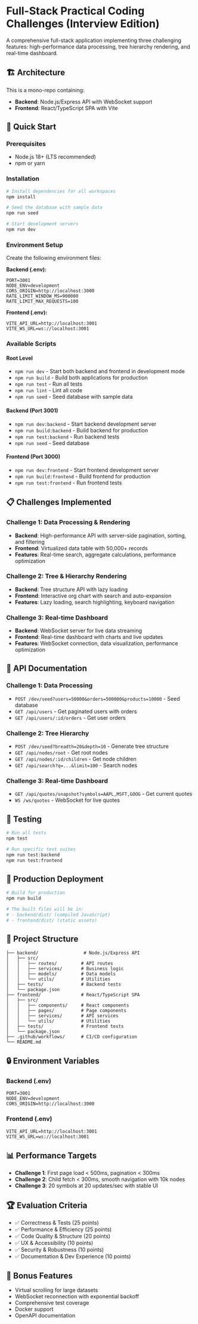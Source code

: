 # Full-Stack Practical Coding Challenges (Interview Edition)

A comprehensive full-stack application implementing three challenging features: high-performance data processing, tree hierarchy rendering, and real-time dashboard.

## 🏗️ Architecture

This is a mono-repo containing:
- **Backend**: Node.js/Express API with WebSocket support
- **Frontend**: React/TypeScript SPA with Vite

## 🚀 Quick Start

### Prerequisites
- Node.js 18+ (LTS recommended)
- npm or yarn

### Installation

```bash
# Install dependencies for all workspaces
npm install

# Seed the database with sample data
npm run seed

# Start development servers
npm run dev
```

### Environment Setup

Create the following environment files:

**Backend (.env):**
```
PORT=3001
NODE_ENV=development
CORS_ORIGIN=http://localhost:3000
RATE_LIMIT_WINDOW_MS=900000
RATE_LIMIT_MAX_REQUESTS=100
```

**Frontend (.env):**
```
VITE_API_URL=http://localhost:3001
VITE_WS_URL=ws://localhost:3001
```

### Available Scripts

#### Root Level
- `npm run dev` - Start both backend and frontend in development mode
- `npm run build` - Build both applications for production
- `npm run test` - Run all tests
- `npm run lint` - Lint all code
- `npm run seed` - Seed database with sample data

#### Backend (Port 3001)
- `npm run dev:backend` - Start backend development server
- `npm run build:backend` - Build backend for production
- `npm run test:backend` - Run backend tests
- `npm run seed` - Seed database

#### Frontend (Port 3000)
- `npm run dev:frontend` - Start frontend development server
- `npm run build:frontend` - Build frontend for production
- `npm run test:frontend` - Run frontend tests

## 📋 Challenges Implemented

### Challenge 1: Data Processing & Rendering
- **Backend**: High-performance API with server-side pagination, sorting, and filtering
- **Frontend**: Virtualized data table with 50,000+ records
- **Features**: Real-time search, aggregate calculations, performance optimization

### Challenge 2: Tree & Hierarchy Rendering
- **Backend**: Tree structure API with lazy loading
- **Frontend**: Interactive org chart with search and auto-expansion
- **Features**: Lazy loading, search highlighting, keyboard navigation

### Challenge 3: Real-time Dashboard
- **Backend**: WebSocket server for live data streaming
- **Frontend**: Real-time dashboard with charts and live updates
- **Features**: WebSocket connection, data visualization, performance optimization

## 🔧 API Documentation

### Challenge 1: Data Processing
- `POST /dev/seed?users=50000&orders=500000&products=10000` - Seed database
- `GET /api/users` - Get paginated users with orders
- `GET /api/users/:id/orders` - Get user orders

### Challenge 2: Tree Hierarchy
- `POST /dev/seed?breadth=20&depth=10` - Generate tree structure
- `GET /api/nodes/root` - Get root nodes
- `GET /api/nodes/:id/children` - Get node children
- `GET /api/search?q=...&limit=100` - Search nodes

### Challenge 3: Real-time Dashboard
- `GET /api/quotes/snapshot?symbols=AAPL,MSFT,GOOG` - Get current quotes
- `WS /ws/quotes` - WebSocket for live quotes

## 🧪 Testing

```bash
# Run all tests
npm test

# Run specific test suites
npm run test:backend
npm run test:frontend
```

## 🚀 Production Deployment

```bash
# Build for production
npm run build

# The built files will be in:
# - backend/dist/ (compiled JavaScript)
# - frontend/dist/ (static assets)
```

## 📁 Project Structure

```
├── backend/                 # Node.js/Express API
│   ├── src/
│   │   ├── routes/         # API routes
│   │   ├── services/       # Business logic
│   │   ├── models/         # Data models
│   │   └── utils/          # Utilities
│   ├── tests/              # Backend tests
│   └── package.json
├── frontend/               # React/TypeScript SPA
│   ├── src/
│   │   ├── components/     # React components
│   │   ├── pages/          # Page components
│   │   ├── services/       # API services
│   │   └── utils/          # Utilities
│   ├── tests/              # Frontend tests
│   └── package.json
├── .github/workflows/      # CI/CD configuration
└── README.md
```

## 🔒 Environment Variables

### Backend (.env)
```
PORT=3001
NODE_ENV=development
CORS_ORIGIN=http://localhost:3000
```

### Frontend (.env)
```
VITE_API_URL=http://localhost:3001
VITE_WS_URL=ws://localhost:3001
```

## 📊 Performance Targets

- **Challenge 1**: First page load < 500ms, pagination < 300ms
- **Challenge 2**: Child fetch < 300ms, smooth navigation with 10k nodes
- **Challenge 3**: 20 symbols at 20 updates/sec with stable UI

## 🏆 Evaluation Criteria

- ✅ Correctness & Tests (25 points)
- ✅ Performance & Efficiency (25 points)
- ✅ Code Quality & Structure (20 points)
- ✅ UX & Accessibility (10 points)
- ✅ Security & Robustness (10 points)
- ✅ Documentation & Dev Experience (10 points)

## 🎯 Bonus Features

- Virtual scrolling for large datasets
- WebSocket reconnection with exponential backoff
- Comprehensive test coverage
- Docker support
- OpenAPI documentation
